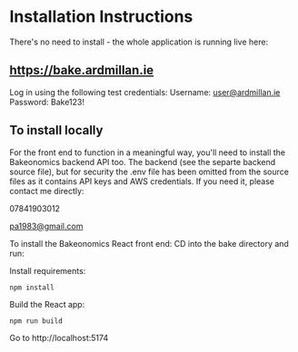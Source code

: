 # Installation Instructions #
 
There's no need to install - the whole application is running live here:

## https://bake.ardmillan.ie ##

Log in using the following test credentials:
Username: user@ardmillan.ie
Password: Bake123!

## To install locally ##

For the front end to function in a meaningful way, you'll need to install the Bakeonomics backend API too.
The backend (see the separte backend source file), but for security the .env file has been omitted from the source 
files as it contains API keys and AWS credentials.  If you need it, please contact me directly:

07841903012

pa1983@gmail.com


To install the Bakeonomics React front end:
CD into the bake directory and run:

Install requirements:

`npm install`

Build the React app:

`npm run build`

Go to
http://localhost:5174

